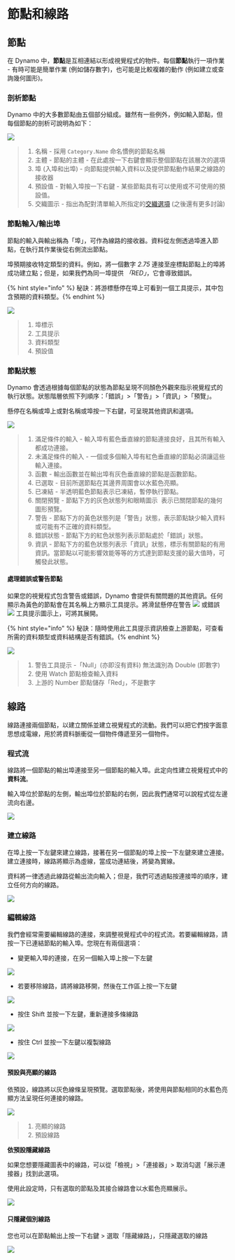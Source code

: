 # 節點和線路

## 節點

在 Dynamo 中，**節點**是互相連結以形成視覺程式的物件。每個**節點**執行一項作業 - 有時可能是簡單作業 (例如儲存數字)，也可能是比較複雜的動作 (例如建立或查詢幾何圖形)。

### 剖析節點

Dynamo 中的大多數節點由五個部分組成。雖然有一些例外，例如輸入節點，但每個節點的剖析可說明為如下：

![](<images/nodes and wires - nodes anatomy.jpg>)

> 1. 名稱 - 採用 `Category.Name` 命名慣例的節點名稱
> 2. 主體 - 節點的主體 - 在此處按一下右鍵會顯示整個節點在該層次的選項
> 3. 埠 (入埠和出埠) - 向節點提供輸入資料以及提供節點動作結果之線路的接收器
> 4. 預設值 - 對輸入埠按一下右鍵 - 某些節點具有可以使用或不可使用的預設值。
> 5. 交織圖示 - 指出為配對清單輸入所指定的[交織選項](../5\_essential\_nodes\_and\_concepts/5-4\_designing-with-lists/1-whats-a-list.md#lacing) (之後還有更多討論)

### 節點輸入/輸出埠

節點的輸入與輸出稱為「埠」，可作為線路的接收器。資料從左側透過埠進入節點，在執行其作業後從右側流出節點。

埠預期接收特定類型的資料。例如，將一個數字 _2.75_ 連接至座標點節點上的埠將成功建立點；但是，如果我們為同一埠提供 _「RED」_，它會導致錯誤。

{% hint style="info" %} 秘訣：將游標懸停在埠上可看到一個工具提示，其中包含預期的資料類型。{% endhint %}

![](<images/nodes and wires - nodes input and tooltip.jpg>)

> 1. 埠標示
> 2. 工具提示
> 3. 資料類型
> 4. 預設值

### 節點狀態

Dynamo 會透過根據每個節點的狀態為節點呈現不同顏色外觀來指示視覺程式的執行狀態。狀態階層依照下列順序：「錯誤」>「警告」>「資訊」>「預覽」。

懸停在名稱或埠上或對名稱或埠按一下右鍵，可呈現其他資訊和選項。

![](<../.gitbook/assets/nodes and wires - node states.png>)

> 1. 滿足條件的輸入 - 輸入埠有藍色垂直線的節點連接良好，且其所有輸入都成功連接。
> 2. 未滿足條件的輸入 - 一個或多個輸入埠有紅色垂直線的節點必須讓這些輸入連接。
> 3. 函數 - 輸出函數並在輸出埠有灰色垂直線的節點是函數節點。
> 4. 已選取 - 目前所選節點在其邊界周圍會以水藍色亮顯。
> 5. 已凍結 - 半透明藍色節點表示已凍結，暫停執行節點。
> 6. 關閉預覽 - 節點下方的灰色狀態列和眼睛圖示 <img src="images/nodes and wires - preview off.jpg" alt="" data-size="line"> 表示已關閉節點的幾何圖形預覽。
> 7. 警告 - 節點下方的黃色狀態列是「警告」狀態，表示節點缺少輸入資料或可能有不正確的資料類型。
> 8. 錯誤狀態 - 節點下方的紅色狀態列表示節點處於「錯誤」狀態。
> 9. 資訊 - 節點下方的藍色狀態列表示「資訊」狀態，標示有關節點的有用資訊。當節點以可能影響效能等等的方式達到節點支援的最大值時，可觸發此狀態。

#### 處理錯誤或警告節點

如果您的視覺程式包含警告或錯誤，Dynamo 會提供有關問題的其他資訊。任何顯示為黃色的節點會在其名稱上方顯示工具提示。將滑鼠懸停在警告 ![](<images/nodes and wires - node warning icon.png>) 或錯誤 ![](<images/nodes and wires - node error icon.png>) 工具提示圖示上，可將其展開。

{% hint style="info" %} 秘訣：隨時使用此工具提示資訊檢查上游節點，可查看所需的資料類型或資料結構是否有錯誤。{% endhint %}

![](<images/nodes and wires - nodes with warning tooltip.jpg>)

> 1. 警告工具提示 -「Null」(亦即沒有資料) 無法識別為 Double (即數字)
> 2. 使用 Watch 節點檢查輸入資料
> 3. 上游的 Number 節點儲存「Red」，不是數字

## 線路

線路連接兩個節點，以建立關係並建立視覺程式的流動。我們可以把它們按字面意思想成電線，用於將資料脈衝從一個物件傳遞至另一個物件。

### 程式流 <a href="#program-flow" id="program-flow"></a>

線路將一個節點的輸出埠連接至另一個節點的輸入埠。此定向性建立視覺程式中的**資料流**。

輸入埠位於節點的左側，輸出埠位於節點的右側，因此我們通常可以說程式從左邊流向右邊。

![](<images/nodes and wires - flow of data.jpg>)

### 建立線路 <a href="#creating-wires" id="creating-wires"></a>

在埠上按一下左鍵來建立線路，接著在另一個節點的埠上按一下左鍵來建立連接。建立連接時，線路將顯示為虛線，當成功連結後，將變為實線。

資料將一律透過此線路從輸出流向輸入；但是，我們可透過點按連接埠的順序，建立任何方向的線路。

![](<images/nodes and wires - creating a wire.gif>)

### 編輯線路 <a href="#editing-wires" id="editing-wires"></a>

我們會經常需要編輯線路的連接，來調整視覺程式中的程式流。若要編輯線路，請按一下已連結節點的輸入埠。您現在有兩個選項：

* 變更輸入埠的連接，在另一個輸入埠上按一下左鍵

![](<images/nodes and wires - edit wire change port (2).gif>)

* 若要移除線路，請將線路移開，然後在工作區上按一下左鍵

![](<images/nodes and wires - edit wires remove.gif>)

* 按住 Shift 並按一下左鍵，重新連接多條線路

![](<images/nodes and wires - edit multi ports.gif>)

* 按住 Ctrl 並按一下左鍵以複製線路

![](<images/nodes and wires - duplicate wire.gif>)

#### 預設與亮顯的線路 <a href="#wire-previews" id="wire-previews"></a>

依預設，線路將以灰色線條呈現預覽。選取節點後，將使用與節點相同的水藍色亮顯方法呈現任何連接的線路。

![](<images/nodes and wires - default vs highlighted wires.jpg>)

> 1. 亮顯的線路
> 2. 預設線路

**依預設隱藏線路**

如果您想要隱藏圖表中的線路，可以從「檢視」>「連接器」> 取消勾選「展示連接器」找到此選項。

使用此設定時，只有選取的節點及其接合線路會以水藍色亮顯展示。

![](<images/nodes and wires - hide wires setting (1).gif>)

#### 只隱藏個別線路

您也可以在節點輸出上按一下右鍵 > 選取「隱藏線路」，只隱藏選取的線路

![](<images/nodes and wires - hide selected wire.gif>)
